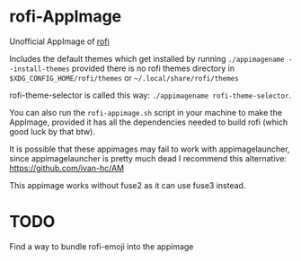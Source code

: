 # rofi-AppImage

Unofficial AppImage of [rofi](https://github.com/davatorium/rofi)

Includes the default themes which get installed by running `./appimagename --install-themes` provided there is no rofi themes directory in `$XDG_CONFIG_HOME/rofi/themes` or `~/.local/share/rofi/themes`

rofi-theme-selector is called this way: `./appimagename rofi-theme-selector`. 

You can also run the `rofi-appimage.sh` script in your machine to make the AppImage, provided it has all the dependencies needed to build rofi (which good luck by that btw).

It is possible that these appimages may fail to work with appimagelauncher, since appimagelauncher is pretty much dead I recommend this alternative: https://github.com/ivan-hc/AM

This appimage works without fuse2 as it can use fuse3 instead.

# TODO
Find a way to bundle rofi-emoji into the appimage
